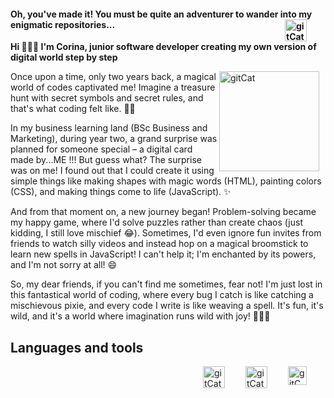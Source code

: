 #### Oh, you've made it! You must be quite an adventurer to wander into my enigmatic repositories...<img align="right" alt="gitCat" width="35px" style="padding-right:30px;" src="https://s3.amazonaws.com/shecodesio-production/uploads/files/000/090/364/original/Daco_4138763.png?1689619430"/>

**Hi 🙋🏻‍♀️ I'm Corina, junior software developer creating my own version of digital world step by step**

<img align="right" alt="gitCat" width="160px" style="padding-right:10px;" src="https://s3.amazonaws.com/shecodesio-production/uploads/files/000/090/363/original/Daco_4137295.png?1689619418"/>

Once upon a time, only two years back, a magical world of codes captivated me! Imagine a treasure hunt with secret symbols and secret rules, and that's what coding felt like. 🏴‍☠️

In my business learning land (BSc Business and Marketing), during year two, a grand surprise was planned for someone special – a digital card made by...ME !!! But guess what? The surprise was on me! I found out that I could create it using simple things like making shapes with magic words (HTML), painting colors (CSS), and making things come to life (JavaScript). ✨

And from that moment on, a new journey began! Problem-solving became my happy game, where I'd solve puzzles rather than create chaos (just kidding, I still love mischief 😂). Sometimes, I'd even ignore fun invites from friends to watch silly videos and instead hop on a magical broomstick to learn new spells in JavaScript! I can't help it; I'm enchanted by its powers, and I'm not sorry at all! 😄

So, my dear friends, if you can't find me sometimes, fear not! I'm just lost in this fantastical world of coding, where every bug I catch is like catching a mischievous pixie, and every code I write is like weaving a spell. It's fun, it's wild, and it's a world where imagination runs wild with joy! 🧙‍♀️🌈

## Languages and tools

<img align="right" alt="gitCat" width="30px" style="padding-right:30px;" src="https://s3.amazonaws.com/shecodesio-production/uploads/files/000/090/367/original/Daco_5348556.png?1689620638"/>

<img align="right" alt="gitCat" width="35px" style="padding-right:30px;" src="https://s3.amazonaws.com/shecodesio-production/uploads/files/000/090/366/original/Daco_4672818.png?1689620631"/>

<img align="right" alt="gitCat" width="35px" style="padding-right:30px;" src="https://s3.amazonaws.com/shecodesio-production/uploads/files/000/090/368/original/Daco_6073002.png?1689620645"/>

<!--
**ecorina/ecorina** is a ✨ _special_ ✨ repository because its `README.md` (this file) appears on your GitHub profile.

Here are some ideas to get you started:

- 🔭 I’m currently working on ...
- 🌱 I’m currently learning ...
- 👯 I’m looking to collaborate on ...
- 🤔 I’m looking for help with ...
- 💬 Ask me about ...
- 📫 How to reach me: ...
- 😄 Pronouns: ...
- ⚡ Fun fact: ...
-->
